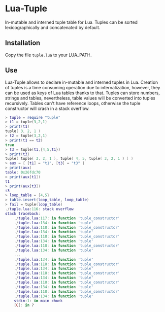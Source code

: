 Lua-Tuple
=========

In-mutable and interned tuple table for Lua. Tuples can be sorted lexicographically and concatenated by default.

Installation
------------

Copy the file `tuple.lua` to your LUA_PATH.

Use
---

Lua-Tuple allows to declare in-mutable and interned tuples in Lua.
Creation of tuples is a time consuming operation due to internalization,
however, they can be used as keys of Lua tables thanks to that. Tuples
can store numbers, strings and tables, nevertheless, table values will
be converted into tuples recursively. Tables can't have reference loops,
otherwise the tuple constructor will crash in a stack overflow.

```Lua
> tuple = require "tuple"
> t1 = tuple(3,2,1)
> print(t1)
tuple( 3, 2, 1 )
> t2 = tuple(3,2,1)
> print(t1 == t2)
true
> t3 = tuple(t1,{4,5,t1})
> print(t3)
tuple( tuple( 3, 2, 1 ), tuple( 4, 5, tuple( 3, 2, 1 ) ) )
> aux = { [t1] = "t1", [t3] = "t3" }
> print(aux)
table: 0x26fdc70
> print(aux[t1])
t1
> print(aux[t3])
t3
> loop_table = {4,5}
> table.insert(loop_table, loop_table)
> fail = tuple(loop_table)
./tuple.lua:116: stack overflow
stack traceback:
	./tuple.lua:117: in function 'tuple_constructor'
	./tuple.lua:134: in function 'tuple'
	./tuple.lua:118: in function 'tuple_constructor'
	./tuple.lua:134: in function 'tuple'
	./tuple.lua:118: in function 'tuple_constructor'
	./tuple.lua:134: in function 'tuple'
	./tuple.lua:118: in function 'tuple_constructor'
	./tuple.lua:134: in function 'tuple'
	...
	./tuple.lua:134: in function 'tuple'
	./tuple.lua:118: in function 'tuple_constructor'
	./tuple.lua:134: in function 'tuple'
	./tuple.lua:118: in function 'tuple_constructor'
	./tuple.lua:134: in function 'tuple'
	./tuple.lua:118: in function 'tuple_constructor'
	./tuple.lua:134: in function 'tuple'
	./tuple.lua:118: in function 'tuple_constructor'
	./tuple.lua:134: in function 'tuple'
	stdin:1: in main chunk
	[C]: in ?
```
